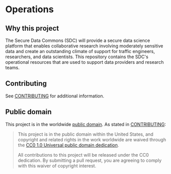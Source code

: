 # Operations

## Why this project
The Secure Data Commons (SDC) will provide a secure data science platform that enables collaborative research involving moderately sensitive data and create an outstanding climate of support for traffic engineers, researchers, and data scientists. This repository contains the SDC's operational resources that are used to support data providers and research teams.

## Contributing
See [CONTRIBUTING](CONTRIBUTING.md) for additional information.

## Public domain
This project is in the worldwide [public domain](LICENSE.md). As stated in [CONTRIBUTING](CONTRIBUTING.md):

> This project is in the public domain within the United States, and copyright and related rights in the work worldwide are waived through the [CC0 1.0 Universal public domain dedication](https://creativecommons.org/publicdomain/zero/1.0/).
>
> All contributions to this project will be released under the CC0 dedication. By submitting a pull request, you are agreeing to comply with this waiver of copyright interest.
